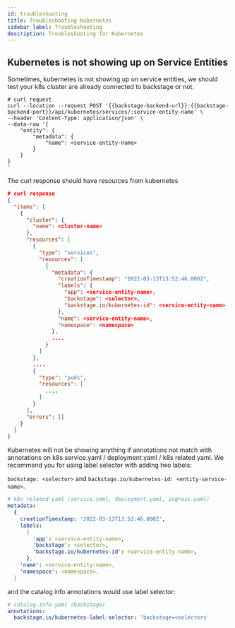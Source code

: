 ```yaml
---
id: troubleshooting
title: Troubleshooting Kubernetes
sidebar_label: Troubleshooting
description: Troubleshooting for Kubernetes
---
```


## Kubernetes is not showing up on Service Entities

Sometimes, kubernetes is not showing up on service entities, we should test your
k8s cluster are already connected to backstage or not.

```curl
# curl request
curl --location --request POST '{{backstage-backend-url}}:{{backstage-backend-port}}/api/kubernetes/services/:service-entity-name' \
--header 'Content-Type: application/json' \
--data-raw '{
    "entity": {
        "metadata": {
            "name": <service-entity-name>
        }
    }
}
'
```

The curl response should have resources from kubernetes

```json
# curl response
{
  "items": [
    {
      "cluster": {
        "name": <cluster-name>
      },
      "resources": [
        {
          "type": "services",
          "resources": [
            {
              "metadata": {
                "creationTimestamp": "2022-03-13T13:52:46.000Z",
                "labels": {
                  "app": <service-entity-name>,
                  "backstage": <selector>,
                  "backstage.io/kubernetes-id": <service-entity-name>
                },
                "name": <service-entity-name>,
                "namespace": <namespace>
              },
              ....
            }
          ]
        },
        ....
        {
          "type": "pods",
          "resources": [
            ,,,,
          ]
        }
      ],
      "errors": []
    }
  ]
}

```

Kubernetes will not be showing anything if annotations not match with
annotations on k8s service.yaml / deployment.yaml / k8s related yaml. We
recommend you for using label selector with adding two labels:

`backstage: <selector>` and `backstage.io/kubernetes-id: <entity-service-name>`.

```yaml
# k8s related yaml (service.yaml, deployment.yaml, ingress.yaml)
metadata:
  {
    creationTimestamp: '2022-03-13T13:52:46.000Z',
    labels:
      {
        'app': <service-entity-name>,
        'backstage': <selector>,
        'backstage.io/kubernetes-id': <service-entity-name>,
      },
    'name': <service-entity-name>,
    'namespace': <namespace>,
  }
```

and the catalog info annotations would use label selector:

```yaml
# catalog-info.yaml (backstage)
annotations:
  backstage.io/kubernetes-label-selector: 'backstage=<selectors'
```
